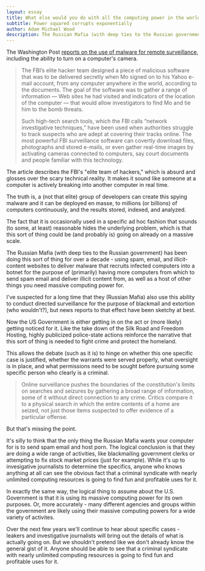 ```yaml
---
layout: essay
title: What else would you do with all the computing power in the world?
subtitle: Power squared corrupts exponentially
author: Adam Michael Wood
description: The Russian Mafia (with deep ties to the Russian government) has been doing this sort of thing for over a decade...
---
```


The Washington Post [reports on the use of malware for remote surveillance](http://www.washingtonpost.com/business/technology/2013/12/06/352ba174-5397-11e3-9e2c-e1d01116fd98_story.html), including the ability to turn on a computer's camera.

>The FBI’s elite hacker team designed a piece of malicious software that was to be delivered secretly when Mo signed on to his Yahoo e-mail account, from any computer anywhere in the world, according to the documents. The goal of the software was to gather a range of information — Web sites he had visited and indicators of the location of the computer — that would allow investigators to find Mo and tie him to the bomb threats.  
>  
>Such high-tech search tools, which the FBI calls “network investigative techniques,” have been used when authorities struggle to track suspects who are adept at covering their tracks online. The most powerful FBI surveillance software can covertly download files, photographs and stored e-mails, or even gather real-time images by activating cameras connected to computers, say court documents and people familiar with this technology.  

The article describes the FBI's "elite team of hackers," which is absurd and glosses over the scary technical reality. It makes it sound like someone at a computer is actively breaking into another computer in real time.    
    
The truth is, a (not that elite) group of developers can create this spying malware and it can be deployed en masse, to millions (or billions) of computers continuously, and the results stored, indexed, and analyzed.    
  
The fact that it is occasionally used in a specific ad hoc fashion that sounds (to some, at least) reasonable hides the underlying problem, which is that this sort of thing could be (and probably is) going on already on a massive scale.  
  
The Russian Mafia (with deep ties to the Russian government) has been doing this sort of thing for over a decade - using spam, email, and illicit-content websites to deliver malware that recruits infected computers into a botnet for the purpose of (primarily) having more computers from which to send spam email and deliver illicit content from, as well as a host of other things you need massive computing power for.  
  
I've suspected for a long time that they (Russian Mafia) also use this ability to conduct directed surveillance for the purpose of blackmail and extortion (who wouldn't?), but news reports to that effect have been sketchy at best.  
  
Now the US Government is either getting in on the act or (more likely) getting noticed for it. Like the take down of the Silk Road and Freedom Hosting, highly publicized police-state actions reinforce the narrative that this sort of thing is needed to fight crime and protect the homeland.  
  
This allows the debate (such as it is) to hinge on whether this one specific case is justified, whether the warrants were served properly, what oversight is in place, and what permissions need to be sought before pursuing some specific person who clearly is a criminal.  
  
>Online surveillance pushes the boundaries of the constitution's limits on searches and seizures by gathering a broad range of information, some of it without direct connection to any crime. Critics compare it to a physical search in which the entire contents of a home are seized, not just those items suspected to offer evidence of a particular offense.  
  
But that's missing the point.  
  
It's silly to think that the only thing the Russian Mafia wants your computer for is to send spam email and host porn. The logical conclusion is that they are doing a wide range of activities, like blackmailing government clerks or attempting to fix stock market prices (just for example). While it's up to invesigative journalists to determine the specifics, anyone who knows anything at all can see the obvious fact that a criminal syndicate with nearly unlimited computing resources is going to find fun and profitable uses for it.  
  
In exactly the same way, the logical thing to assume about the U.S. Government is that it is using its massive computing power for its own purposes. Or, more accurately - many different agencies and groups within the government are likely using their massive computing powers for a wide variety of activites.  
  
Over the next few years we'll continue to hear about specific cases - leakers and investigative journalists will bring out the details of what is actually going on. But we shouldn't pretend like we don't already know the general gist of it. Anyone should be able to see that a criminal syndicate with nearly unlimited computing resources is going to find fun and profitable uses for it.
